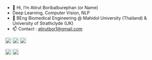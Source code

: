 <!---
NameAtirut/NameAtirut is a ✨ special ✨ repository because its `README.md` (this file) appears on your GitHub profile.
You can click the Preview link to take a look at your changes.
--->


- 👋 Hi, I’m Atirut Boribalburephan (or Name)
- Deep Learning, Computer Vision, NLP
- 🌱 BEng Biomedical Engineering @ Mahidol University (Thailand) & University of Strathclyde (UK)
- 📫 Contact : atirutbor1@gmail.com

<code><img height="20" src="https://img.shields.io/badge/python-3670A0?style=for-the-badge&logo=python&logoColor=ffdd54"></code>
<code><img height="20" src="https://img.shields.io/badge/TensorFlow-FF6F00.svg?style=for-the-badge&logo=TensorFlow&logoColor=white"></code>
<code><img height="20" src="https://uptime-storage.s3.amazonaws.com/logos/d32f5c39b694f3e64d29fc2c9b988cdd.png"></code>

<code><img height="20" src="https://img.shields.io/badge/PyTorch-EE4C2C.svg?style=for-the-badge&logo=PyTorch&logoColor=white"></code>
<code><img height="20" src="https://img.shields.io/badge/PyTorch%20Lightning-792EE5.svg?style=for-the-badge&logo=PyTorch-Lightning&logoColor=white"></code>



